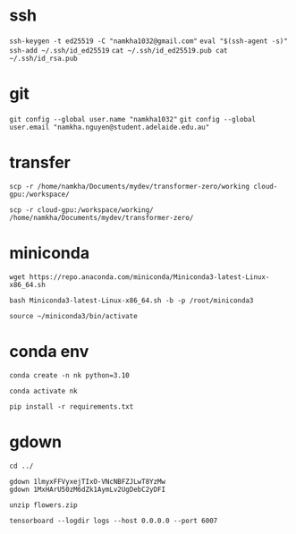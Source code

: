 # ssh
`
ssh-keygen -t ed25519 -C "namkha1032@gmail.com"
`
`
eval "$(ssh-agent -s)"
`
`
ssh-add ~/.ssh/id_ed25519
`
`
cat ~/.ssh/id_ed25519.pub
cat ~/.ssh/id_rsa.pub
`

# git
`
git config --global user.name "namkha1032"
`
`
git config --global user.email "namkha.nguyen@student.adelaide.edu.au"
`


# transfer
```
scp -r /home/namkha/Documents/mydev/transformer-zero/working cloud-gpu:/workspace/
```
```
scp -r cloud-gpu:/workspace/working/ /home/namkha/Documents/mydev/transformer-zero/
```

# miniconda
```
wget https://repo.anaconda.com/miniconda/Miniconda3-latest-Linux-x86_64.sh
```
```
bash Miniconda3-latest-Linux-x86_64.sh -b -p /root/miniconda3
```
```
source ~/miniconda3/bin/activate
```
# conda env
```
conda create -n nk python=3.10
```
```
conda activate nk
```
```
pip install -r requirements.txt
```
# gdown
```
cd ../
```
```
gdown 1lmyxFFVyxejTIxO-VNcNBFZJLwT8YzMw
gdown 1MxHArU50zM6dZk1AymLv2UgDebC2yDFI
```
```
unzip flowers.zip
```
```
tensorboard --logdir logs --host 0.0.0.0 --port 6007
```
